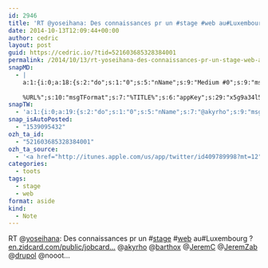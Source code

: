 ```yaml
---
id: 2946
title: 'RT @yoseihana: Des connaissances pr un #stage #web au#Luxembourg ? en.zidcard.com/public/jobcard… @akyrho @barthox @JeremC @JeremZab @drupol @nooot…'
date: 2014-10-13T12:09:44+00:00
author: cedric
layout: post
guid: https://cedric.io/?tid=521603685328384001
permalink: /2014/10/13/rt-yoseihana-des-connaissances-pr-un-stage-web-auluxembourg-en-zidcard-com-public-jobcard-akyrho-barthox-jeremc-jeremzab-drupol-nooot/
snapMD:
  - |
    a:1:{i:0;a:18:{s:2:"do";s:1:"0";s:5:"nName";s:9:"Medium #0";s:9:"msgFormat";s:19:"%FULLTEXT%
    
    %URL%";s:10:"msgTFormat";s:7:"%TITLE%";s:6:"appKey";s:29:"x5g9a34l5z294i5y2q284e4g54454";s:6:"appSec";s:85:"d3h0a44e4s2b4i5u2r234m5f5b4v2l5q2a444h574347464a454x2w20374447494c484b4w2c464f5u2d4z2";s:8:"inclTags";s:1:"1";s:7:"fltrsOn";i:0;s:5:"fltrs";a:0:{}s:7:"proxyOn";i:0;s:7:"useSURL";i:0;s:1:"v";i:350;s:4:"publ";s:1:"0";s:11:"accessToken";s:65:"2353413aa5437433e5648ccf74a16119308317c52d1a24d8ed99f26add037528a";s:12:"appAppUserID";s:65:"104b21fd8da79171a6e7bf800d03b4b761204f242935e05d2d86850a6b1635f77";s:14:"appAppUserName";s:26:"Cédric Bousmanne (akyrho)";s:13:"appAppUserURL";s:26:"https://medium.com/@akyrho";s:7:"pubList";a:0:{}}}
snapTW:
  - 'a:1:{i:0;a:19:{s:2:"do";s:1:"0";s:5:"nName";s:7:"@akyrho";s:9:"msgFormat";s:26:"%TITLE%. %EXCERPT% - %URL%";s:6:"appKey";s:55:"x5g9a8325v2y475r3c4m48584n53446p423r3r5u3e356j5j3k4r2p3";s:6:"appSec";s:105:"d3h0a94o46415u594v3q5l5n5l4r4x474x4j484o473u4i5w2m4k494z2k344n306n5r3l5v2s554p4n3p3k45495c3z4v4d3m3u5w525";s:7:"fltrsOn";i:0;s:5:"fltrs";a:0:{}s:7:"proxyOn";i:0;s:7:"useSURL";i:0;s:1:"v";i:350;s:5:"twURL";s:25:"http://twitter.com/akyrho";s:11:"accessToken";s:50:"6678782-Eyg60SCeh7762DEIsYtTPD5GVeOuSN8ATMdF2Lpppe";s:14:"accessTokenSec";s:45:"PgGDCbcYLJnR5esZjY9ID72A33mUNCYnQwaQTBsojSJNa";s:5:"tw140";i:0;s:10:"riComments";s:1:"1";s:11:"riCommentsM";s:1:"1";s:12:"riCommentsAA";s:1:"1";s:8:"attchImg";s:1:"1";s:9:"wpImgSize";s:4:"full";}}'
snap_isAutoPosted:
  - "1539095432"
ozh_ta_id:
  - "521603685328384001"
ozh_ta_source:
  - '<a href="http://itunes.apple.com/us/app/twitter/id409789998?mt=12" rel="nofollow">Twitter for Mac</a>'
categories:
  - toots
tags:
  - stage
  - web
format: aside
kind:
  - Note
---
```

RT <span class="username username_linked">@<a href="https://twitter.com/yoseihana" title="Annabelle Buffart 👾🐱🦄">yoseihana</a></span>: Des connaissances pr un <span class="hashtag hashtag_local">#<a href="https://cedric.io/tag/stage/">stage</a> <span class="hashtag hashtag_local">#<a href="https://cedric.io/tag/web/">web</a> au#Luxembourg ? <a href="http://en.zidcard.com/public/jobcards/542e6fae2a8aff3b92000988" title="http://en.zidcard.com/public/jobcards/542e6fae2a8aff3b92000988" class="link link_untco">en.zidcard.com/public/jobcard…</a> <span class="username username_linked">@<a href="https://twitter.com/akyrho" title="Cédric Bousmanne">akyrho</a></span> <span class="username username_linked">@<a href="https://twitter.com/barthox" title="Xavier Bartholome">barthox</a></span> <span class="username username_linked">@<a href="https://twitter.com/JeremC" title="Jeremy Corman">JeremC</a></span> <span class="username username_linked">@<a href="https://twitter.com/JeremZab" title="Zab">JeremZab</a></span> <span class="username username_linked">@<a href="https://twitter.com/drupol" title="Pol Dellaiera">drupol</a></span> @nooot…</p>